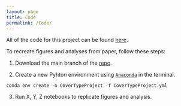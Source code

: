 ```yaml
---
layout: page
title: Code
permalink: /Code/
---
```


All of the code for this project can be found [here](https://github.com/tulimid1/what-is-covering-me/tree/main). 

To recreate figures and analyses from paper, follow these steps:

1. Download the main branch of the [repo](https://github.com/tulimid1/what-is-covering-me/tree/main).

2. Create a new Pyhton environment using [`Anaconda`](https://www.anaconda.com/) in the terminal.

```
conda env create -n CoverTypeProject -f CoverTypeProject.yml
```

3. Run X, Y, Z notebooks to replicate figures and analysis.  

